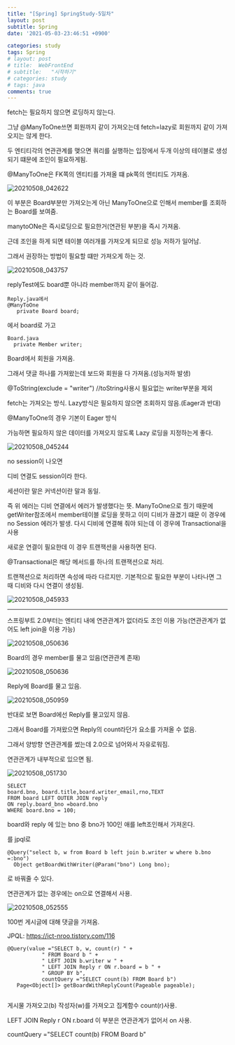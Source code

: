 ```yaml
---
title: "[Spring] SpringStudy-5일차"
layout: post
subtitle: Spring
date: '2021-05-03-23:46:51 +0900'

categories: study
tags: Spring
# layout: post
# title:  WebFrontEnd
# subtitle:   "시작하기"
# categories: study
# tags: java
comments: true
---
```



fetch는 필요하지 않으면 로딩하지 않는다.


그냥
@ManyToOne쓰면 회원까지 같이 가져오는데
fetch=lazy로 회원까지 같이 가져오지는 않게 한다.

두 엔티티각의 연관관계를 맺으면 쿼리를 실행하는 입장에서 두개 이상의 테이블로 생성되기 떄문에 조인이 필요하게됨.

@ManyToOne은 FK쪽의 엔티티를 가져올 떄 pk쪽의 엔티티도 가져옴.

![20210508_042622](/assets/20210508_042622.png)

이 부분은 Board부분만 가져오는게 아닌 ManyToOne으로 인해서 member를 조회하는 Board를 보여줌.

manytoONe은 즉시로딩으로 필요한거(연관된 부분)을 즉시 가져옴.

근데 조인을 하게 되면 테이블 여러개를 가져오게 되므로 성능 저하가 일어남.

그래서 권장하는 방법이 필요할 떄만 가져오게 하는 것.

![20210508_043757](/assets/20210508_043757.png)

replyTest에도 board뿐 아니라 member까지 같이 들어감.

```
Reply.java에서
@ManyToOne
   private Board board;
```
에서 board로 가고

```
Board.java
  private Member writer;

```
Board에서 회원을 가져옴.

그래서 댓글 하나를 가져왔는데 보드와 회원을 다 가져옴.(성능저하 발생)


@ToString(exclude = "writer")   //toString사용시 필요없는 writer부분을 제외

fetch는 가져오는 방식.
Lazy방식은 필요하지 않으면 조회하지 않음.(Eager과 반대)

@ManyToOne의 경우 기본이 Eager 방식

가능하면 필요하지 않은 데이터를 가져오지 않도록 Lazy 로딩을 지정하는게 좋다.

![20210508_045244](/assets/20210508_045244.png)

no session이 나오면

디비 연결도 session이라 한다.

세션이란 말은 커넥션이란 말과 동일.

즉 위 에러는 디비 연결에서 에러가 발생했다는 뜻.
ManyToOne으로 줬기 때문에 getWriter참조에서 member테이블 로딩을 못하고 이미 디비가 끊겼기 떄문
이 경우에 no Session 에러가 발생. 다시 디비에 연결해 줘야 되는데 이 경우에 Transactional을 사용


새로운 연결이 필요한데 이 경우 트랜잭션을 사용하면 된다.


@Transactional은 해당 메서드를 하나의 트랜잭션으로 처리.

트랜잭션으로 처리하면 속성에 따라 다르지만. 기본적으로 필요한 부분이 나타나면 그 때 디비와 다시 연결이 생성됨.

![20210508_045933](/assets/20210508_045933.png)

----

스프링부트 2.0부터는 엔티티 내에 연관관계가 없더라도 조인 이용 가능(연관관계가 없어도 left join을 이용 가능)


![20210508_050636](/assets/20210508_050636.png)


Board의 경우 member를 물고 있음(연관관계 존재)

![20210508_050636](/assets/20210508_050636_gfrp5dc4r.png)

Reply에 Board를 물고 있음.


![20210508_050959](/assets/20210508_050959.png)

반대로 보면 Board에선 Reply를 물고있지 않음.

그래서 Board를 가져왔으면 Reply의 count라던가 요소를 가져올 수 없음.

그래서 양방향 연관관계를 썼는데 2.0으로 넘어와서 자유로워짐.


연관관계가 내부적으로 있으면 됨.


![20210508_051730](/assets/20210508_051730.png)


```
SELECT
board.bno, board.title,board.writer_email,rno,TEXT
FROM board LEFT OUTER JOIN reply
ON reply.board_bno =board.bno
WHERE board.bno = 100;

```
board와 reply 에 있는 bno 중 bno가 100인 애를 left조인해서 가져온다.

를 jpql로

```
@Query("select b, w from Board b left join b.writer w where b.bno =:bno")
  Object getBoardWithWriter(@Param("bno") Long bno);

```

로 바꿔줄 수 있다.

연관관계가 없는 경우에는 on으로 연결해서 사용.

![20210508_052555](/assets/20210508_052555.png)

100번 게시글에 대해 댓글을 가져옴.

JPQL:
https://ict-nroo.tistory.com/116

```
@Query(value ="SELECT b, w, count(r) " +
           " FROM Board b " +
           " LEFT JOIN b.writer w " +
           " LEFT JOIN Reply r ON r.board = b " +
           " GROUP BY b",
           countQuery ="SELECT count(b) FROM Board b")
   Page<Object[]> getBoardWithReplyCount(Pageable pageable);


```

게시물 가져오고(b) 작성자(w)를 가져오고 집계함수 count(r)사용.

LEFT JOIN Reply r ON r.board 이 부분은 연관관계가 없어서 on 사용.

countQuery ="SELECT count(b) FROM Board b"
